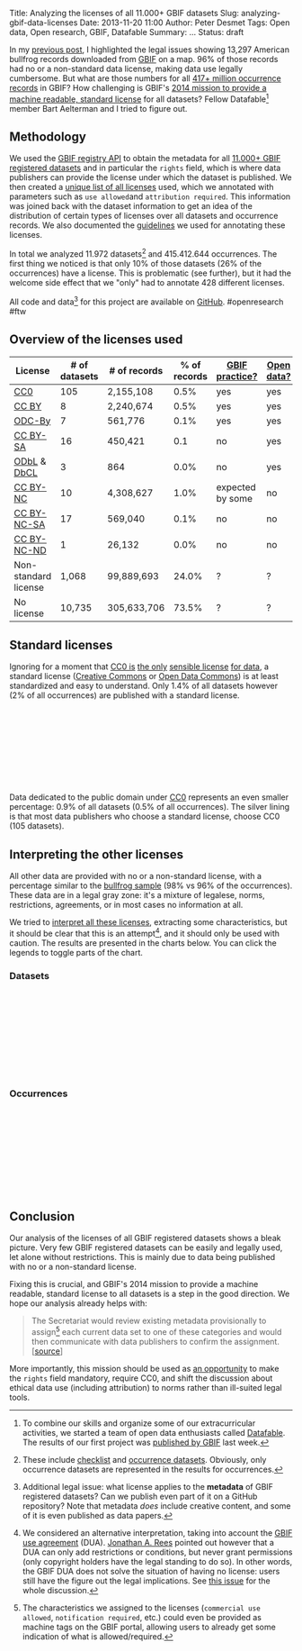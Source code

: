 Title: Analyzing the licenses of all 11.000+ GBIF datasets
Slug: analyzing-gbif-data-licenses
Date: 2013-11-20 11:00
Author: Peter Desmet
Tags: Open data, Open research, GBIF, Datafable
Summary: ...
Status: draft

<script src="http://d3js.org/d3.v3.min.js"></script>
<script src="http://datafable.com/gbif-data-licenses/charts/js/nv.d3.min.js"></script>
<script src="http://datafable.com/gbif-data-licenses/charts/js/data.js"></script>
<script src="http://datafable.com/gbif-data-licenses/charts/js/charts.js"></script>
<link href="http://datafable.com/gbif-data-licenses/charts/css/nv.d3.min.css" rel="stylesheet" type="text/css">

In my [previous post](|filename|illegal-bullfrogs.md), I highlighted the legal issues showing 13,297 American bullfrog records downloaded from [GBIF](http://www.gbif.org) on a map. 96% of those records had no or a non-standard data license, making data use legally cumbersome. But what are those numbers for all [417+ million occurrence records](http://www.gbif.org/occurrence) in GBIF? How challenging is GBIF's [2014 mission to provide a machine readable, standard license](|filename|gbif-data-license.md) for all datasets? Fellow Datafable[^1] member Bart Aelterman and I tried to figure out.

[^1]: To combine our skills and organize some of our extracurricular activities, we started a team of open data enthusiasts called [Datafable](https://twitter.com/datafable). The results of our first project was [published by GBIF](http://www.gbif.org/page/2991) last week.

## Methodology

We used the [GBIF registry API](http://www.gbif.org/developer/registry) to obtain the metadata for all [11.000+ GBIF registered datasets](http://www.gbif.org/dataset/) and in particular the `rights` field, which is where data publishers can provide the license under which the dataset is published. We then created a [unique list of all licenses](https://github.com/Datafable/gbif-data-licenses/blob/master/data/licenses.csv) used, which we annotated with parameters such as `use allowed`and `attribution required`. This information was joined back with the dataset information to get an idea of the distribution of certain types of licenses over all datasets and occurrence records. We also documented the [guidelines](https://github.com/Datafable/gbif-data-licenses/blob/master/guidelines.md) we used for annotating these licenses.

In total we analyzed 11.972 datasets[^2] and 415.412.644 occurrences. The first thing we noticed is that only 10% of those datasets (26% of the occurrences) have a license. This is problematic (see further), but it had the welcome side effect that we "only" had to annotate 428 different licenses.

[^2]: These include [checklist](http://www.gbif.org/dataset/search?type=CHECKLIST) and [occurrence datasets](http://www.gbif.org/dataset/search?type=OCCURRENCE). Obviously, only occurrence datasets are represented in the results for occurrences.

All code and data[^3] for this project are available on [GitHub](https://github.com/Datafable/gbif-data-licenses). #openresearch #ftw

[^3]: Additional legal issue: what license applies to the **metadata** of GBIF registered datasets? Can we publish even part of it on a GitHub repository? Note that metadata *does* include creative content, and some of it is even published as data papers.

## Overview of the licenses used

License | # of datasets | # of records | % of records | [GBIF practice?](https://dl.dropboxusercontent.com/u/639486/GBIF_Consultation_Standard_Data_Licences.pdf) | [Open data?](http://opendefinition.org/okd/)
--- | --- | --- | --- | --- | ---
[CC0](http://creativecommons.org/publicdomain/zero/1.0/) | 105 | 2,155,108 | 0.5% | yes | yes
[CC BY](http://creativecommons.org/licenses/by/3.0/) | 8 | 2,240,674 | 0.5% | yes | yes
[ODC-By](http://opendatacommons.org/licenses/by/1.0/) | 7 | 561,776 | 0.1% | yes | yes
[CC BY-SA](http://creativecommons.org/licenses/by-sa/3.0/) | 16 | 450,421 | 0.1 | no | yes
[ODbL](http://opendatacommons.org/licenses/odbl/1.0/) & [DbCL](http://opendatacommons.org/licenses/dbcl/1.0/) | 3 | 864 | 0.0% | no | yes
[CC BY-NC](http://creativecommons.org/licenses/by-nc/3.0/) | 10 | 4,308,627 | 1.0% | expected by some | no
[CC BY-NC-SA](http://creativecommons.org/licenses/by-nc-sa/3.0/) | 17 | 569,040 | 0.1% | no | no
[CC BY-NC-ND](http://creativecommons.org/licenses/by-nc-nd/3.0/) | 1 | 26,132 | 0.0% | no | no
Non-standard license | 1,068 | 99,889,693 | 24.0% | ? | ?
No license | 10,735 | 305,633,706 | 73.5% | ? | ?

## Standard licenses

Ignoring for a moment that [CC0 is](http://www.canadensys.net/2012/why-we-should-publish-our-data-under-cc0) [the only](http://blog.datadryad.org/2011/10/05/why-does-dryad-use-cc0/) [sensible license](http://doi.org/10.6084/m9.figshare.799766) [for data](|filename|gbif-data-license.md), a standard license ([Creative Commons](http://creativecommons.org/licenses/) or [Open Data Commons](http://opendatacommons.org/licenses/)) is at least standardized and easy to understand. Only 1.4% of all datasets however (2% of all occurrences) are published with a standard license.

<div class="clearfix">
    <svg id="chart1" class="chart" style="float:left; width: 50%;"></svg>
    <svg id="chart2" class="chart" style="float:left; width: 50%;"></svg>
</div>

Data dedicated to the public domain under [CC0](http://creativecommons.org/publicdomain/zero/1.0/) represents an even smaller percentage: 0.9% of all datasets (0.5% of all occurrences). The silver lining is that most data publishers who choose a standard license, choose CC0 (105 datasets).

## Interpreting the other licenses

All other data are provided with no or a non-standard license, with a percentage similar to the [bullfrog sample](|filename|illegal-bullfrogs.md) (98% vs 96% of the occurrences). These data are in a legal gray zone: it's a mixture of legalese, norms, restrictions, agreements, or in most cases no information at all.

We tried to [interpret all these licenses](https://github.com/Datafable/gbif-data-licenses/blob/master/guidelines.md), extracting some characteristics, but it should be clear that this is an attempt[^4], and it should only be used with caution. The results are presented in the charts below. You can click the legends to toggle parts of the chart.

[^4]: We considered an alternative interpretation, taking into account the [GBIF use agreement](http://www.gbif.org/disclaimer/datause) (DUA). [Jonathan A. Rees](https://twitter.com/jar346) pointed out however that a DUA can only add restrictions or conditions, but never grant permissions (only copyright holders have the legal standing to do so). In other words, the GBIF DUA does not solve the situation of having no license: users still have the figure out the legal implications. See [this issue](https://github.com/Datafable/gbif-data-licenses/issues/12) for the whole discussion.

### Datasets

<div><svg id="chart3" class="chart"></svg></div>

### Occurrences

<div><svg id="chart4" class="chart"></svg></div>

## Conclusion

Our analysis of the licenses of all GBIF registered datasets shows a bleak picture. Very few GBIF registered datasets can be easily and legally used, let alone without restrictions. This is mainly due to data being published with no or a non-standard license.

Fixing this is crucial, and GBIF's 2014 mission to provide a machine readable, standard license to all datasets is a step in the good direction. We hope our analysis already helps with:

> The Secretariat would review existing metadata provisionally to assign[^5] each current data set to one of these categories and would then communicate with data publishers to confirm the assignment. [[source](https://dl.dropboxusercontent.com/u/639486/GBIF_Consultation_Standard_Data_Licences.pdf)]

[^5]: The characteristics we assigned to the licenses (`commercial use allowed`, `notification required`, etc.) could even be provided as machine tags on the GBIF portal, allowing users to already get some indication of what is allowed/required.

More importantly, this mission should be used as [an opportunity](|filename|gbif-data-license.md) to make the `rights` field mandatory, require CC0, and shift the discussion about ethical data use (including attribution) to norms rather than ill-suited legal tools.
